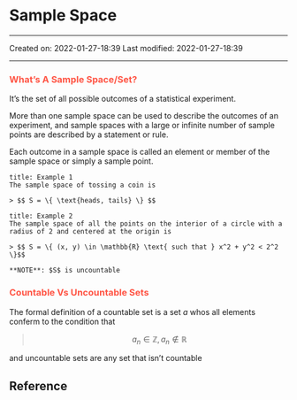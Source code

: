 # Sample Space
___

Created on: 2022-01-27-18:39
Last modified: 2022-01-27-18:39

___

### <span style="color: #ff5545;text-transform: capitalize;">What’s a sample space/set?</span>
It’s the set of all possible outcomes of a statistical experiment.

More than one sample space can be used to describe the outcomes of an experiment, and sample spaces with a large or infinite number of sample points are described by a statement or rule. 

Each outcome in a sample space is called an element or member of the sample space or simply a sample point.

```ad-example
title: Example 1
The sample space of tossing a coin is

> $$ S = \{ \text{heads, tails} \} $$
```
```ad-example
title: Example 2
The sample space of all the points on the interior of a circle with a radius of 2 and centered at the origin is

> $$ S = \{ (x, y) \in \mathbb{R} \text{ such that } x^2 + y^2 < 2^2 \}$$

**NOTE**: $S$ is uncountable
```

### <span style="color: #ff5545;text-transform: capitalize;">Countable vs Uncountable sets</span>

The formal definition of a countable set is a set $a$ whos all elements conferm to the condition that

> $$a_n \in \mathbb{Z}, a_n \notin \mathbb{R}$$

and uncountable sets are any set that isn’t countable

## Reference